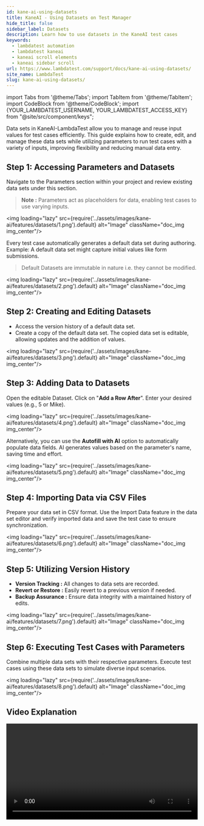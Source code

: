 ```yaml
---
id: kane-ai-using-datasets
title: KaneAI - Using Datasets on Test Manager
hide_title: false
sidebar_label: Datasets
description: Learn how to use datasets in the KaneAI test cases
keywords:
  - lambdatest automation
  - lambdatest kaneai
  - kaneai scroll elements
  - kaneai sidebar scroll
url: https://www.lambdatest.com/support/docs/kane-ai-using-datasets/
site_name: LambdaTest
slug: kane-ai-using-datasets/
---
```


import Tabs from '@theme/Tabs';
import TabItem from '@theme/TabItem';
import CodeBlock from '@theme/CodeBlock';
import {YOUR_LAMBDATEST_USERNAME, YOUR_LAMBDATEST_ACCESS_KEY} from "@site/src/component/keys";

<script type="application/ld+json"
      dangerouslySetInnerHTML={{ __html: JSON.stringify({
       "@context": "https://schema.org",
        "@type": "BreadcrumbList",
        "itemListElement": [{
          "@type": "ListItem",
          "position": 1,
          "name": "Home",
          "item": "https://www.lambdatest.com"
        },{
          "@type": "ListItem",
          "position": 2,
          "name": "Support",
          "item": "https://www.lambdatest.com/support/docs/"
        },{
          "@type": "ListItem",
          "position": 3,
          "name": "KaneAI Datasets",
          "item": "https://www.lambdatest.com/support/docs/kane-ai-using-datasets/"
        }]
      })
    }}
></script>
Data sets in KaneAI-LambdaTest allow you to manage and reuse input values for test cases efficiently. This guide explains how to create, edit, and manage these data sets while utilizing parameters to run test cases with a variety of inputs, improving flexibility and reducing manual data entry.

## Step 1: Accessing Parameters and Datasets
Navigate to the Parameters section within your project and review existing data sets under this section.
> **Note :** Parameters act as placeholders for data, enabling test cases to use varying inputs.

<img loading="lazy" src={require('../assets/images/kane-ai/features/datasets/1.png').default} alt="Image" className="doc_img img_center"/>

Every test case automatically generates a default data set during authoring. Example: A default data set might capture initial values like form submissions.
> Default Datasets are immutable in nature i.e. they cannot be modified.

<img loading="lazy" src={require('../assets/images/kane-ai/features/datasets/2.png').default} alt="Image" className="doc_img img_center"/>

## Step 2: Creating and Editing Datasets
- Access the version history of a default data set.
- Create a copy of the default data set. The copied data set is editable, allowing updates and the addition of values.

<img loading="lazy" src={require('../assets/images/kane-ai/features/datasets/3.png').default} alt="Image" className="doc_img img_center"/>

## Step 3: Adding Data to Datasets
Open the editable Dataset. Click on "**Add a Row After**". Enter your desired values (e.g., 5 or Mike).

<img loading="lazy" src={require('../assets/images/kane-ai/features/datasets/4.png').default} alt="Image" className="doc_img img_center"/>

Alternatively, you can use the **Autofill with AI** option to automatically populate data fields. AI generates values based on the parameter's name, saving time and effort.

<img loading="lazy" src={require('../assets/images/kane-ai/features/datasets/5.png').default} alt="Image" className="doc_img img_center"/>

## Step 4: Importing Data via CSV Files
Prepare your data set in CSV format. Use the Import Data feature in the data set editor and verify imported data and save the test case to ensure synchronization.

<img loading="lazy" src={require('../assets/images/kane-ai/features/datasets/6.png').default} alt="Image" className="doc_img img_center"/>

## Step 5: Utilizing Version History
- **Version Tracking :** All changes to data sets are recorded.
- **Revert or Restore :** Easily revert to a previous version if needed.
- **Backup Assurance :** Ensure data integrity with a maintained history of edits.

<img loading="lazy" src={require('../assets/images/kane-ai/features/datasets/7.png').default} alt="Image" className="doc_img img_center"/>

## Step 6: Executing Test Cases with Parameters
Combine multiple data sets with their respective parameters.
Execute test cases using these data sets to simulate diverse input scenarios.

<img loading="lazy" src={require('../assets/images/kane-ai/features/datasets/8.png').default} alt="Image" className="doc_img img_center"/>


## Video Explanation
<video class="right-side" width="100%" controls id="vid">
<source src= {require('../assets/images/kane-ai/features/datasets/output.mp4').default} type="video/mp4" />
</video>
